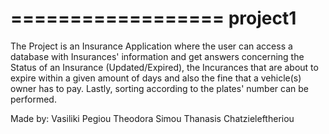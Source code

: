 ==================
    project1
==================

The Project is an Insurance Application where the user can access a database with Insurances' information and get answers concerning the Status of an Insurance (Updated/Expired), the Incurances that are about to expire within a given amount of days and also the fine that a vehicle(s) owner has to pay. Lastly, sorting according to the plates' number can be performed.  

Made by: 
Vasiliki Pegiou
Theodora Simou 
Thanasis Chatzieleftheriou
